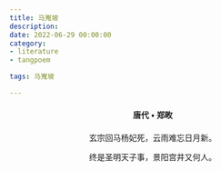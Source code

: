 ```yaml
---
title: 马嵬坡
description:
date: 2022-06-29 00:00:00
category:
- literature
- tangpoem

tags: 马嵬坡

---
```


<div id="poem-author">
唐代 • 郑畋
</div>
<div id="poem-body">
<p class="poem-paragraph">玄宗回马杨妃死，云雨难忘日月新。</p>
<p class="poem-paragraph">终是圣明天子事，景阳宫井又何人。</p>

</div>

<style>

#poem-author {
    width: 100%;
    text-align: center;
    margin: 20px 0;
    font-weight: bold;
}
#poem-body {
    width: 100%;
    text-align: center;
}
.poem-paragraph {
    font-family: "仿宋"
}

</style>